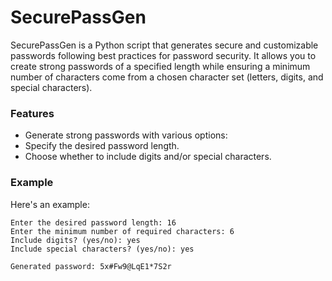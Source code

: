 
# SecurePassGen

SecurePassGen is a Python script that generates secure and customizable passwords following best practices for password security. It allows you to create strong passwords of a specified length while ensuring a minimum number of characters come from a chosen character set (letters, digits, and special characters).

### Features

  - Generate strong passwords with various options:
  - Specify the desired password length.
  - Choose whether to include digits and/or special characters.
  

### Example

Here's an example:

```
Enter the desired password length: 16
Enter the minimum number of required characters: 6
Include digits? (yes/no): yes
Include special characters? (yes/no): yes

Generated password: 5x#Fw9@LqE1*7S2r
```
